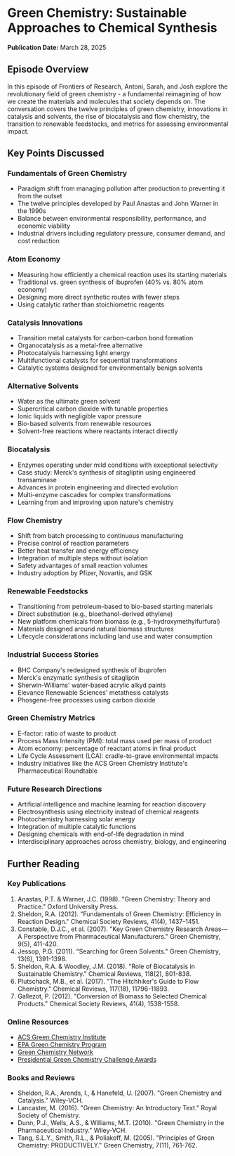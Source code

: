 # Green Chemistry: Sustainable Approaches to Chemical Synthesis
**Publication Date:** March 28, 2025


## Episode Overview
In this episode of Frontiers of Research, Antoni, Sarah, and Josh explore the revolutionary field of green chemistry - a fundamental reimagining of how we create the materials and molecules that society depends on. The conversation covers the twelve principles of green chemistry, innovations in catalysis and solvents, the rise of biocatalysis and flow chemistry, the transition to renewable feedstocks, and metrics for assessing environmental impact.

## Key Points Discussed

### Fundamentals of Green Chemistry
- Paradigm shift from managing pollution after production to preventing it from the outset
- The twelve principles developed by Paul Anastas and John Warner in the 1990s
- Balance between environmental responsibility, performance, and economic viability
- Industrial drivers including regulatory pressure, consumer demand, and cost reduction

### Atom Economy
- Measuring how efficiently a chemical reaction uses its starting materials
- Traditional vs. green synthesis of ibuprofen (40% vs. 80% atom economy)
- Designing more direct synthetic routes with fewer steps
- Using catalytic rather than stoichiometric reagents

### Catalysis Innovations
- Transition metal catalysts for carbon-carbon bond formation
- Organocatalysis as a metal-free alternative
- Photocatalysis harnessing light energy
- Multifunctional catalysts for sequential transformations
- Catalytic systems designed for environmentally benign solvents

### Alternative Solvents
- Water as the ultimate green solvent
- Supercritical carbon dioxide with tunable properties
- Ionic liquids with negligible vapor pressure
- Bio-based solvents from renewable resources
- Solvent-free reactions where reactants interact directly

### Biocatalysis
- Enzymes operating under mild conditions with exceptional selectivity
- Case study: Merck's synthesis of sitagliptin using engineered transaminase
- Advances in protein engineering and directed evolution
- Multi-enzyme cascades for complex transformations
- Learning from and improving upon nature's chemistry

### Flow Chemistry
- Shift from batch processing to continuous manufacturing
- Precise control of reaction parameters
- Better heat transfer and energy efficiency
- Integration of multiple steps without isolation
- Safety advantages of small reaction volumes
- Industry adoption by Pfizer, Novartis, and GSK

### Renewable Feedstocks
- Transitioning from petroleum-based to bio-based starting materials
- Direct substitution (e.g., bioethanol-derived ethylene)
- New platform chemicals from biomass (e.g., 5-hydroxymethylfurfural)
- Materials designed around natural biomass structures
- Lifecycle considerations including land use and water consumption

### Industrial Success Stories
- BHC Company's redesigned synthesis of ibuprofen
- Merck's enzymatic synthesis of sitagliptin
- Sherwin-Williams' water-based acrylic alkyd paints
- Elevance Renewable Sciences' metathesis catalysts
- Phosgene-free processes using carbon dioxide

### Green Chemistry Metrics
- E-factor: ratio of waste to product
- Process Mass Intensity (PMI): total mass used per mass of product
- Atom economy: percentage of reactant atoms in final product
- Life Cycle Assessment (LCA): cradle-to-grave environmental impacts
- Industry initiatives like the ACS Green Chemistry Institute's Pharmaceutical Roundtable

### Future Research Directions
- Artificial intelligence and machine learning for reaction discovery
- Electrosynthesis using electricity instead of chemical reagents
- Photochemistry harnessing solar energy
- Integration of multiple catalytic functions
- Designing chemicals with end-of-life degradation in mind
- Interdisciplinary approaches across chemistry, biology, and engineering

## Further Reading

### Key Publications
1. Anastas, P.T. & Warner, J.C. (1998). "Green Chemistry: Theory and Practice." Oxford University Press.
2. Sheldon, R.A. (2012). "Fundamentals of Green Chemistry: Efficiency in Reaction Design." Chemical Society Reviews, 41(4), 1437-1451.
3. Constable, D.J.C., et al. (2007). "Key Green Chemistry Research Areas—A Perspective from Pharmaceutical Manufacturers." Green Chemistry, 9(5), 411-420.
4. Jessop, P.G. (2011). "Searching for Green Solvents." Green Chemistry, 13(6), 1391-1398.
5. Sheldon, R.A. & Woodley, J.M. (2018). "Role of Biocatalysis in Sustainable Chemistry." Chemical Reviews, 118(2), 801-838.
6. Plutschack, M.B., et al. (2017). "The Hitchhiker's Guide to Flow Chemistry." Chemical Reviews, 117(18), 11796-11893.
7. Gallezot, P. (2012). "Conversion of Biomass to Selected Chemical Products." Chemical Society Reviews, 41(4), 1538-1558.

### Online Resources
- [ACS Green Chemistry Institute](https://www.acs.org/content/acs/en/greenchemistry.html)
- [EPA Green Chemistry Program](https://www.epa.gov/greenchemistry)
- [Green Chemistry Network](https://www.greenchemistrynetwork.org/)
- [Presidential Green Chemistry Challenge Awards](https://www.epa.gov/greenchemistry/presidential-green-chemistry-challenge-winners)

### Books and Reviews
- Sheldon, R.A., Arends, I., & Hanefeld, U. (2007). "Green Chemistry and Catalysis." Wiley-VCH.
- Lancaster, M. (2016). "Green Chemistry: An Introductory Text." Royal Society of Chemistry.
- Dunn, P.J., Wells, A.S., & Williams, M.T. (2010). "Green Chemistry in the Pharmaceutical Industry." Wiley-VCH.
- Tang, S.L.Y., Smith, R.L., & Poliakoff, M. (2005). "Principles of Green Chemistry: PRODUCTIVELY." Green Chemistry, 7(11), 761-762. 